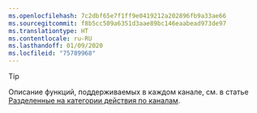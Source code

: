 ```yaml
---
ms.openlocfilehash: 7c2dbf65e7f1ff9e0419212a202896fb9a33ae66
ms.sourcegitcommit: f8b5cc509a6351d3aae89bc146eaabead973de97
ms.translationtype: HT
ms.contentlocale: ru-RU
ms.lasthandoff: 01/09/2020
ms.locfileid: "75789968"
---
```

> [!TIP]
> Описание функций, поддерживаемых в каждом канале, см. в статье [Разделенные на категории действия по каналам](../bot-service-channels-reference.md). 